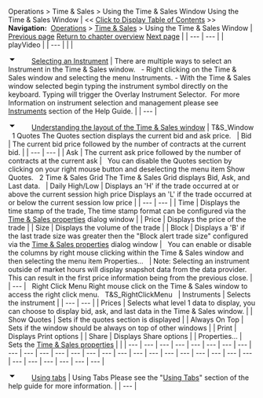 ﻿
Operations \> Time \& Sales \> Using the Time \& Sales Window
Using the Time \& Sales Window
| \<\< [Click to Display Table of Contents](timeandsales_usingthetimeandsaleswindow.md) \>\> **Navigation:**     [Operations](operations-1.md) \> [Time \& Sales](time__sales-1.md) \> Using the Time \& Sales Window | [Previous page](time__sales-1.md) [Return to chapter overview](time__sales-1.md) [Next page](timeandsales_properties-1.md) |
| --- | --- |
| playVideo |
| --- |
|  |

![tog_minus](tog_minus-1.gif)        [Selecting an Instrument](javascript:HMToggle('toggle','SelectingAnInstrument','SelectingAnInstrument_ICON'))
| There are multiple ways to select an Instrument in the Time \& Sales window.   - Right clicking on the Time \& Sales window and selecting the menu Instruments. - With the Time \& Sales window selected begin typing the instrument symbol directly on the keyboard. Typing will trigger the Overlay Instrument Selector.  For more Information on instrument selection and management please see [Instruments](instruments-1.md) section of the Help Guide. |
| --- |

![tog_minus](tog_minus-1.gif)        [Understanding the layout of the Time \& Sales window](javascript:HMToggle('toggle','UnderstandingTheLayoutOfTheTimeSalesWindow','UnderstandingTheLayoutOfTheTimeSalesWindow_ICON'))
| T&S_Window   1 Quotes The Quotes section displays the current bid and ask price.     | Bid | The current bid price followed by the number of contracts at the current bid. | | --- | --- | | Ask | The current ask price followed by the number of contracts at the current ask |      You can disable the Quotes section by clicking on your right mouse button and deselecting the menu item Show Quotes.   2 Time \& Sales Grid The Time \& Sales Grid displays Bid, Ask, and Last data.      | Daily High/Low | Displays an 'H' if the trade occurred at or above the current session high price Displays an 'L' if the trade occurred at or below the current session low price | | --- | --- | | Time | Displays the time stamp of the trade, The time stamp format can be configured via the [Time \& Sales properties](timeandsales_properties-1.md) dialog window | | Price | Displays the price of the trade | | Size | Displays the volume of the trade | | Block | Displays a 'B' if the last trade size was greater then the "Block alert trade size" configured via the [Time \& Sales properties](timeandsales_properties-1.md) dialog window |      You can enable or disable the columns by right mouse clicking within the Time \& Sales window and then selecting the menu item Properties...     | Note: Selecting an instrument outside of market hours will display snapshot data from the data provider. This can result in the first price information being from the previous close. | | --- |      Right Click Menu Right mouse click on the Time \& Sales window to access the right click menu.   T&S_RightClickMenu     | Instruments | Selects the instrument | | --- | --- | | Prices | Selects what level 1 data to display, you can choose to display bid, ask, and last data in the Time \& Sales window. | | Show Quotes | Sets if the quotes section is displayed | | Always On Top | Sets if the window should be always on top of other windows | | Print | Displays Print options | | Share | Displays Share options | | Properties... | Sets the [Time \& Sales properties](timeandsales_properties-1.md) | |
| --- | --- | --- | --- | --- | --- | --- | --- | --- | --- | --- | --- | --- | --- | --- | --- | --- | --- | --- | --- | --- | --- | --- | --- | --- | --- | --- | --- | --- | --- |

![tog_minus](tog_minus-1.gif)        [Using tabs](javascript:HMToggle('toggle','UsingTabs','UsingTabs_ICON'))
| Using Tabs Please see the "[Using Tabs](using_tabs-1.md)" section of the help guide for more information. |
| --- |

